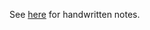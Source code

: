 See [here](https://github.com/devaine/COSC-2436/blob/main/media/pdf-notes/Chapter%204.pdf) for handwritten notes.
